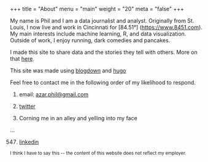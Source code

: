 +++
title = "About"
menu = "main"
weight = "20"
meta = "false"
+++


My name is Phil and I am a data journalist and analyst. Originally from St. Louis, I now live and work in Cincinnati for [84.51&deg;] (https://www.8451.com). My main interests include machine learning, R, and data visualization. Outside of work, I enjoy running, dark comedies and pancakes. 

I made this site to share data and the stories they tell with others. More on that [here](https://www.phil-azar.com/bloggin/).


This site was made using [blogdown](https://bookdown.org/yihui/blogdown/) and [hugo](https://gohugo.io/) 

Feel free to contact me in the following order of my likelihood to respond.

1) email: azar.phil@gmail.com 

2) [twitter](https://twitter.com/filetczar)

3) Corning me in an alley and yelling into my face

...

547) [linkedin](https://www.linkedin.com/in/phil-azar-87aa6779)











<small> I think I have to say this -- the content of this website does not reflect my employer. </small> 






